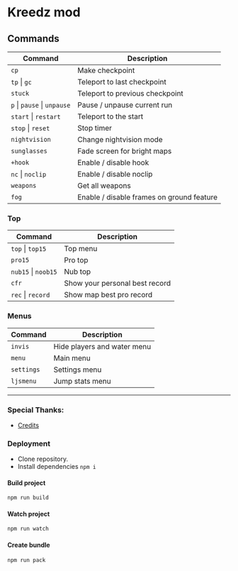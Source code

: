 # Kreedz mod

## Commands
| Command  | Description |
| --- | --- |
| `cp` | Make checkpoint |
| `tp` \| `gc` | Teleport to last checkpoint |
| `stuck` | Teleport to previous checkpoint |
| `p` \| `pause` \| `unpause` | Pause / unpause current run |
| `start` \| `restart` | Teleport to the start |
| `stop` \| `reset` | Stop timer |
| `nightvision` | Change nightvision mode |
| `sunglasses` | Fade screen for bright maps |
| `+hook` | Enable / disable hook |
| `nc` \| `noclip` | Enable / disable noclip |
| `weapons` | Get all weapons |
| `fog` | Enable / disable frames on ground feature |

### Top
| Command  | Description |
| --- | --- |
| `top` \| `top15` | Top menu |
| `pro15` | Pro top |
| `nub15` \| `noob15` | Nub top |
| `cfr` | Show your personal best record |
| `rec` \| `record` | Show map best pro record |

### Menus
| Command  | Description |
| --- | --- |
| `invis` | Hide players and water menu |
| `menu` | Main menu |
| `settings` | Settings menu |
| `ljsmenu` | Jump stats menu |
---

### Special Thanks:
- [Credits](./CREDITS.md)

### Deployment
- Clone repository.
- Install dependencies `npm i`

#### Build project

```bash
npm run build
```

#### Watch project

```bash
npm run watch
```

#### Create bundle

```bash
npm run pack
```
